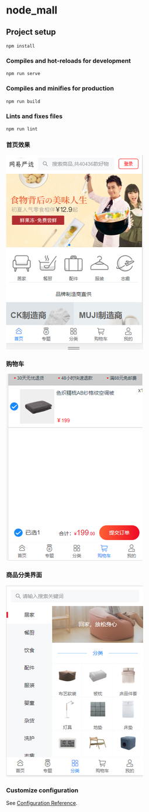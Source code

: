 # node_mall

## Project setup
```
npm install
```

### Compiles and hot-reloads for development
```
npm run serve
```

### Compiles and minifies for production
```
npm run build
```

### Lints and fixes files
```
npm run lint
```
### 首页效果
![image](https://github.com/hanshanfeihe/nide_mall/blob/main/%E6%95%88%E6%9E%9C%E5%9B%BE/%E9%A6%96%E9%A1%B5.PNG)
### 购物车
![image](https://github.com/hanshanfeihe/nide_mall/blob/main/%E6%95%88%E6%9E%9C%E5%9B%BE/%E8%B4%AD%E7%89%A9%E8%BD%A6.PNG)
### 商品分类界面
![image](https://github.com/hanshanfeihe/nide_mall/blob/main/%E6%95%88%E6%9E%9C%E5%9B%BE/%E5%95%86%E5%93%81%E5%88%86%E7%B1%BB.PNG)
### Customize configuration
See [Configuration Reference](https://cli.vuejs.org/config/).
